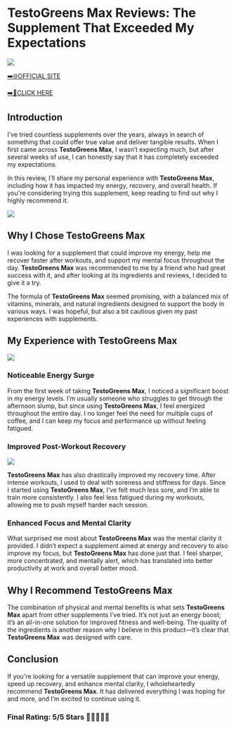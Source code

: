 # **TestoGreens Max Reviews**: The Supplement That Exceeded My Expectations

[![](https://static.vecteezy.com/system/resources/thumbnails/019/896/014/small/buy-now-gradient-button-with-cart-symbol-buy-now-illustration-png.png)](https://edetoop.top/lander/sugarpreland-1/testogreens.html) 

[➡️🌐OFFICIAL SITE](https://edetoop.top/lander/sugarpreland-1/testogreens.html) 

[➡️🔗CLICK HERE](https://edetoop.top/lander/sugarpreland-1/testogreens.html) 


## Introduction

I’ve tried countless supplements over the years, always in search of something that could offer true value and deliver tangible results. When I first came across **TestoGreens Max**, I wasn’t expecting much, but after several weeks of use, I can honestly say that it has completely exceeded my expectations.

In this review, I’ll share my personal experience with **TestoGreens Max**, including how it has impacted my energy, recovery, and overall health. If you're considering trying this supplement, keep reading to find out why I highly recommend it.

[![](https://wallpapers.com/images/hd/red-order-now-button-udg4jcj4arvn8b0n-2.png)](https://edetoop.top/lander/sugarpreland-1/testogreens.html)  

## Why I Chose **TestoGreens Max**

I was looking for a supplement that could improve my energy, help me recover faster after workouts, and support my mental focus throughout the day. **TestoGreens Max** was recommended to me by a friend who had great success with it, and after looking at its ingredients and reviews, I decided to give it a try.

The formula of **TestoGreens Max** seemed promising, with a balanced mix of vitamins, minerals, and natural ingredients designed to support the body in various ways. I was hopeful, but also a bit cautious given my past experiences with supplements.

## My Experience with **TestoGreens Max**

[![](https://static.vecteezy.com/system/resources/thumbnails/019/896/014/small/buy-now-gradient-button-with-cart-symbol-buy-now-illustration-png.png)](https://edetoop.top/lander/sugarpreland-1/testogreens.html)

### Noticeable Energy Surge

From the first week of taking **TestoGreens Max**, I noticed a significant boost in my energy levels. I’m usually someone who struggles to get through the afternoon slump, but since using **TestoGreens Max**, I feel energized throughout the entire day. I no longer feel the need for multiple cups of coffee, and I can keep my focus and performance up without feeling fatigued.

### Improved Post-Workout Recovery

[![](https://wallpapers.com/images/hd/red-order-now-button-udg4jcj4arvn8b0n-2.png)](https://edetoop.top/lander/sugarpreland-1/testogreens.html)  

**TestoGreens Max** has also drastically improved my recovery time. After intense workouts, I used to deal with soreness and stiffness for days. Since I started using **TestoGreens Max**, I’ve felt much less sore, and I’m able to train more consistently. I also feel less fatigued during my workouts, allowing me to push myself harder each session.

### Enhanced Focus and Mental Clarity

What surprised me most about **TestoGreens Max** was the mental clarity it provided. I didn’t expect a supplement aimed at energy and recovery to also improve my focus, but **TestoGreens Max** has done just that. I feel sharper, more concentrated, and mentally alert, which has translated into better productivity at work and overall better mood.

## Why I Recommend **TestoGreens Max**

The combination of physical and mental benefits is what sets **TestoGreens Max** apart from other supplements I’ve tried. It’s not just an energy boost; it’s an all-in-one solution for improved fitness and well-being. The quality of the ingredients is another reason why I believe in this product—it’s clear that **TestoGreens Max** was designed with care.

## Conclusion

If you're looking for a versatile supplement that can improve your energy, speed up recovery, and enhance mental clarity, I wholeheartedly recommend **TestoGreens Max**. It has delivered everything I was hoping for and more, and I’m excited to continue using it.

### Final Rating: 5/5 Stars 🌟🌟🌟🌟🌟

